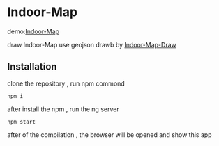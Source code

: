 # Indoor-Map

demo:[Indoor-Map](https://woshisunwukong.github.io/ter/Indoor-Map/)

draw Indoor-Map use geojson drawb by  [Indoor-Map-Draw](https://github.com/WoShiSunWuKong/Indoor-Map-Draw)

## Installation
clone the repository , run npm commond 
```
npm i
```
after install the npm , run the ng server
```
npm start
```
after of the compilation ,  the browser will be opened and show this app
